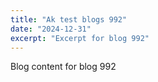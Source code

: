 ```yaml
---
title: "Ak test blogs 992"
date: "2024-12-31"
excerpt: "Excerpt for blog 992"
---
```


Blog content for blog 992